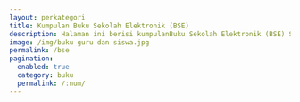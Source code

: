 ```yaml
---
layout: perkategori
title: Kumpulan Buku Sekolah Elektronik (BSE)
description: Halaman ini berisi kumpulanBuku Sekolah Elektronik (BSE) SD, SMP, SMA, dll terdiri dari buku guru, buku siswa, komik pendidikan yang sangat berguna bagi para pembaca.
image: /img/buku guru dan siswa.jpg
permalink: /bse
pagination: 
  enabled: true
  category: buku
  permalink: /:num/
---
```

